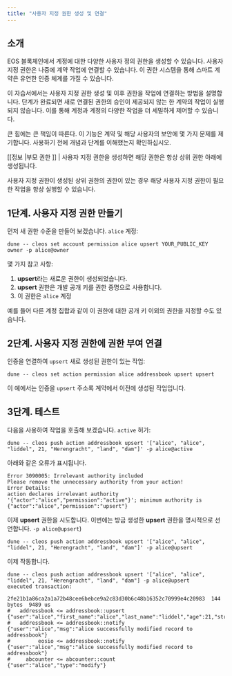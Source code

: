 ```yaml
---
title: "사용자 지정 권한 생성 및 연결"
---
```


## 소개

EOS 블록체인에서 계정에 대한 다양한 사용자 정의 권한을 생성할 수 있습니다. 사용자 지정 권한은 나중에 계약 작업에 연결할 수 있습니다. 이 권한 시스템을 통해 스마트 계약은 유연한 인증 체계를 가질 수 있습니다.

이 자습서에서는 사용자 지정 권한 생성 및 이후 권한을 작업에 연결하는 방법을 설명합니다. 단계가 완료되면 새로 연결된 권한의 승인이 제공되지 않는 한 계약의 작업이 실행되지 않습니다. 이를 통해 계정과 계정의 다양한 작업을 더 세밀하게 제어할 수 있습니다.

큰 힘에는 큰 책임이 따른다. 이 기능은 계약 및 해당 사용자의 보안에 몇 가지 문제를 제기합니다. 사용하기 전에 개념과 단계를 이해했는지 확인하십시오.

[[정보 |부모 권한 ]]
| 사용자 지정 권한을 생성하면 해당 권한은 항상 상위 권한 아래에 생성됩니다.

사용자 지정 권한이 생성된 상위 권한의 권한이 있는 경우 해당 사용자 지정 권한이 필요한 작업을 항상 실행할 수 있습니다.

## 1단계. 사용자 지정 권한 만들기

먼저 새 권한 수준을 만들어 보겠습니다. `alice` 계정:

```shell
dune -- cleos set account permission alice upsert YOUR_PUBLIC_KEY owner -p alice@owner
```

몇 가지 참고 사항:

1. **upsert**라는 새로운 권한이 생성되었습니다.
2. **upsert** 권한은 개발 공개 키를 권한 증명으로 사용합니다.
3. 이 권한은 `alice` 계정

예를 들어 다른 계정 집합과 같이 이 권한에 대한 공개 키 이외의 권한을 지정할 수도 있습니다.

## 2단계. 사용자 지정 권한에 권한 부여 연결

인증을 연결하여 `upsert` 새로 생성된 권한이 있는 작업:

```shell
dune -- cleos set action permission alice addressbook upsert upsert
```

이 예에서는 인증을 `upsert` 주소록 계약에서 이전에 생성된 작업입니다.

## 3단계. 테스트

다음을 사용하여 작업을 호출해 보겠습니다. `active` 허가:

```shell
dune -- cleos push action addressbook upsert '["alice", "alice", "liddel", 21, "Herengracht", "land", "dam"]' -p alice@active
```

아래와 같은 오류가 표시됩니다.

```text
Error 3090005: Irrelevant authority included
Please remove the unnecessary authority from your action!
Error Details:
action declares irrelevant authority '{"actor":"alice","permission":"active"}'; minimum authority is {"actor":"alice","permission":"upsert"}
```

이제 **upsert** 권한을 시도합니다. 이번에는 방금 생성한 **upsert** 권한을 명시적으로 선언합니다. `-p alice@upsert`)

```text
dune -- cleos push action addressbook upsert '["alice", "alice", "liddel", 21, "Herengracht", "land", "dam"]' -p alice@upsert
```

이제 작동합니다.

```text
dune -- cleos push action addressbook upsert '["alice", "alice", "liddel", 21, "Herengracht", "land", "dam"] -p alice@upsert
executed transaction:

2fe21b1a86ca2a1a72b48cee6bebce9a2c83d30b6c48b16352c70999e4c20983  144 bytes  9489 us
#   addressbook <= addressbook::upsert          {"user":"alice","first_name":"alice","last_name":"liddel","age":21,"street":"Herengracht","city":"land",...
#   addressbook <= addressbook::notify          {"user":"alice","msg":"alice successfully modified record to addressbook"}
#         eosio <= addressbook::notify          {"user":"alice","msg":"alice successfully modified record to addressbook"}
#     abcounter <= abcounter::count             {"user":"alice","type":"modify"}
```
